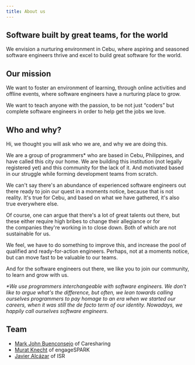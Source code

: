 ```yaml
---
title: About us
---
```

## Software built by great teams, for the world

We envision a nurturing environment in Cebu, where aspiring and seasoned software engineers thrive and excel to build great software for the world.

## Our mission

We want to foster an environment of learning, through online activities and offline events, where software engineers have a nurturing place to grow.

We want to teach anyone with the passion, to be not just “coders” but complete software engineers in order to help get the jobs we love.

## Who and why?

Hi, we thought you will ask who we are, and why we are doing this.

We are a group of programmers* who are based in Cebu, Philippines, and have called this city our home. We are building this institution (not legally registered yet) and this community for the lack of it. And motivated based in our struggle while forming development teams from scratch.

We can't say there's an abundance of experienced software engineers out there ready to join our quest in a moments notice, because that is not reality. It's true for Cebu, and based on what we have gathered, it's also true everywhere else.

Of course, one can argue that there's a lot of great talents out there, but these either require high bribes to change their allegiance or for the companies they're working in to close down. Both of which are not sustainable for us.

We feel, we have to do something to improve this, and increase the pool of qualified and ready-for-action engineers. Perhaps, not at a moments notice, but can move fast to be valuable to our teams.

And for the software engineers out there, we like you to join our community, to learn and grow with us.

_*We use programmers interchangeable with software engineers. We don't like to argue what's the difference, but often, we lean towards calling ourselves programmers to pay homage to an era when we started our careers, when it was still the de facto term of our identity. Nowadays, we happily call ourselves software engineers._

## Team

- [Mark John Buenconsejo](https://github.com/markjeee) of Caresharing
- [Murat Knecht](https://github.com/mknecht) of engageSPARK
- [Javier Alcázar](https://github.com/user454322) of ISR
